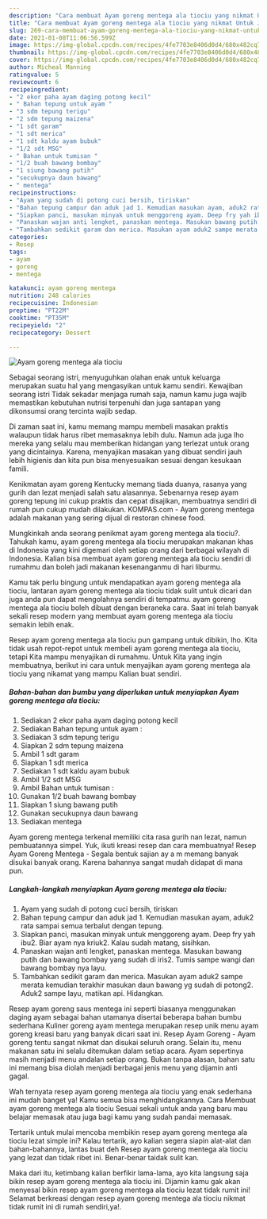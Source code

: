 ```yaml
---
description: "Cara membuat Ayam goreng mentega ala tiociu yang nikmat Untuk Jualan"
title: "Cara membuat Ayam goreng mentega ala tiociu yang nikmat Untuk Jualan"
slug: 269-cara-membuat-ayam-goreng-mentega-ala-tiociu-yang-nikmat-untuk-jualan
date: 2021-01-08T11:06:56.599Z
image: https://img-global.cpcdn.com/recipes/4fe7703e8406d0d4/680x482cq70/ayam-goreng-mentega-ala-tiociu-foto-resep-utama.jpg
thumbnail: https://img-global.cpcdn.com/recipes/4fe7703e8406d0d4/680x482cq70/ayam-goreng-mentega-ala-tiociu-foto-resep-utama.jpg
cover: https://img-global.cpcdn.com/recipes/4fe7703e8406d0d4/680x482cq70/ayam-goreng-mentega-ala-tiociu-foto-resep-utama.jpg
author: Micheal Manning
ratingvalue: 5
reviewcount: 6
recipeingredient:
- "2 ekor paha ayam daging potong kecil"
- " Bahan tepung untuk ayam "
- "3 sdm tepung terigu"
- "2 sdm tepung maizena"
- "1 sdt garam"
- "1 sdt merica"
- "1 sdt kaldu ayam bubuk"
- "1/2 sdt MSG"
- " Bahan untuk tumisan "
- "1/2 buah bawang bombay"
- "1 siung bawang putih"
- "secukupnya daun bawang"
- " mentega"
recipeinstructions:
- "Ayam yang sudah di potong cuci bersih, tiriskan"
- "Bahan tepung campur dan aduk jad 1. Kemudian masukan ayam, aduk2 rata sampai semua terbalut dengan tepung."
- "Siapkan panci, masukan minyak untuk menggoreng ayam. Deep fry yah ibu2. Biar ayam nya kriuk2. Kalau sudah matang, sisihkan."
- "Panaskan wajan anti lengket, panaskan mentega. Masukan bawang putih dan bawang bombay yang sudah di iris2. Tumis sampe wangi dan bawang bombay nya layu."
- "Tambahkan sedikit garam dan merica. Masukan ayam aduk2 sampe merata kemudian terakhir masukan daun bawang yg sudah di potong2. Aduk2 sampe layu, matikan api. Hidangkan."
categories:
- Resep
tags:
- ayam
- goreng
- mentega

katakunci: ayam goreng mentega 
nutrition: 248 calories
recipecuisine: Indonesian
preptime: "PT22M"
cooktime: "PT35M"
recipeyield: "2"
recipecategory: Dessert

---
```



![Ayam goreng mentega ala tiociu](https://img-global.cpcdn.com/recipes/4fe7703e8406d0d4/680x482cq70/ayam-goreng-mentega-ala-tiociu-foto-resep-utama.jpg)

Sebagai seorang istri, menyuguhkan olahan enak untuk keluarga merupakan suatu hal yang mengasyikan untuk kamu sendiri. Kewajiban seorang istri Tidak sekadar menjaga rumah saja, namun kamu juga wajib memastikan kebutuhan nutrisi terpenuhi dan juga santapan yang dikonsumsi orang tercinta wajib sedap.

Di zaman  saat ini, kamu memang mampu membeli masakan praktis walaupun tidak harus ribet memasaknya lebih dulu. Namun ada juga lho mereka yang selalu mau memberikan hidangan yang terlezat untuk orang yang dicintainya. Karena, menyajikan masakan yang dibuat sendiri jauh lebih higienis dan kita pun bisa menyesuaikan sesuai dengan kesukaan famili. 

Kenikmatan ayam goreng Kentucky memang tiada duanya, rasanya yang gurih dan lezat menjadi salah satu alasannya. Sebenarnya resep ayam goreng tepung ini cukup praktis dan cepat disajikan, membuatnya sendiri di rumah pun cukup mudah dilakukan. KOMPAS.com - Ayam goreng mentega adalah makanan yang sering dijual di restoran chinese food.

Mungkinkah anda seorang penikmat ayam goreng mentega ala tiociu?. Tahukah kamu, ayam goreng mentega ala tiociu merupakan makanan khas di Indonesia yang kini digemari oleh setiap orang dari berbagai wilayah di Indonesia. Kalian bisa membuat ayam goreng mentega ala tiociu sendiri di rumahmu dan boleh jadi makanan kesenanganmu di hari liburmu.

Kamu tak perlu bingung untuk mendapatkan ayam goreng mentega ala tiociu, lantaran ayam goreng mentega ala tiociu tidak sulit untuk dicari dan juga anda pun dapat mengolahnya sendiri di tempatmu. ayam goreng mentega ala tiociu boleh dibuat dengan beraneka cara. Saat ini telah banyak sekali resep modern yang membuat ayam goreng mentega ala tiociu semakin lebih enak.

Resep ayam goreng mentega ala tiociu pun gampang untuk dibikin, lho. Kita tidak usah repot-repot untuk membeli ayam goreng mentega ala tiociu, tetapi Kita mampu menyajikan di rumahmu. Untuk Kita yang ingin membuatnya, berikut ini cara untuk menyajikan ayam goreng mentega ala tiociu yang nikamat yang mampu Kalian buat sendiri.

<!--inarticleads1-->

##### Bahan-bahan dan bumbu yang diperlukan untuk menyiapkan Ayam goreng mentega ala tiociu:

1. Sediakan 2 ekor paha ayam daging potong kecil
1. Sediakan  Bahan tepung untuk ayam :
1. Sediakan 3 sdm tepung terigu
1. Siapkan 2 sdm tepung maizena
1. Ambil 1 sdt garam
1. Siapkan 1 sdt merica
1. Sediakan 1 sdt kaldu ayam bubuk
1. Ambil 1/2 sdt MSG
1. Ambil  Bahan untuk tumisan :
1. Gunakan 1/2 buah bawang bombay
1. Siapkan 1 siung bawang putih
1. Gunakan secukupnya daun bawang
1. Sediakan  mentega


Ayam goreng mentega terkenal memiliki cita rasa gurih nan lezat, namun pembuatannya simpel. Yuk, ikuti kreasi resep dan cara membuatnya! Resep Ayam Goreng Mentega - Segala bentuk sajian ay a m memang banyak disukai banyak orang. Karena bahannya sangat mudah didapat di mana pun. 

<!--inarticleads2-->

##### Langkah-langkah menyiapkan Ayam goreng mentega ala tiociu:

1. Ayam yang sudah di potong cuci bersih, tiriskan
1. Bahan tepung campur dan aduk jad 1. Kemudian masukan ayam, aduk2 rata sampai semua terbalut dengan tepung.
1. Siapkan panci, masukan minyak untuk menggoreng ayam. Deep fry yah ibu2. Biar ayam nya kriuk2. Kalau sudah matang, sisihkan.
1. Panaskan wajan anti lengket, panaskan mentega. Masukan bawang putih dan bawang bombay yang sudah di iris2. Tumis sampe wangi dan bawang bombay nya layu.
1. Tambahkan sedikit garam dan merica. Masukan ayam aduk2 sampe merata kemudian terakhir masukan daun bawang yg sudah di potong2. Aduk2 sampe layu, matikan api. Hidangkan.


Resep ayam goreng saus mentega ini seperti biasanya menggunakan daging ayam sebagai bahan utamanya disertai beberapa bahan bumbu sederhana Kuliner goreng ayam mentega merupakan resep unik menu ayam goreng kreasi baru yang banyak dicari saat ini. Resep Ayam Goreng - Ayam goreng tentu sangat nikmat dan disukai seluruh orang. Selain itu, menu makanan satu ini selalu ditemukan dalam setiap acara. Ayam sepertinya masih menjadi menu andalan setiap orang. Bukan tanpa alasan, bahan satu ini memang bisa diolah menjadi berbagai jenis menu yang dijamin anti gagal. 

Wah ternyata resep ayam goreng mentega ala tiociu yang enak sederhana ini mudah banget ya! Kamu semua bisa menghidangkannya. Cara Membuat ayam goreng mentega ala tiociu Sesuai sekali untuk anda yang baru mau belajar memasak atau juga bagi kamu yang sudah pandai memasak.

Tertarik untuk mulai mencoba membikin resep ayam goreng mentega ala tiociu lezat simple ini? Kalau tertarik, ayo kalian segera siapin alat-alat dan bahan-bahannya, lantas buat deh Resep ayam goreng mentega ala tiociu yang lezat dan tidak ribet ini. Benar-benar taidak sulit kan. 

Maka dari itu, ketimbang kalian berfikir lama-lama, ayo kita langsung saja bikin resep ayam goreng mentega ala tiociu ini. Dijamin kamu gak akan menyesal bikin resep ayam goreng mentega ala tiociu lezat tidak rumit ini! Selamat berkreasi dengan resep ayam goreng mentega ala tiociu nikmat tidak rumit ini di rumah sendiri,ya!.

